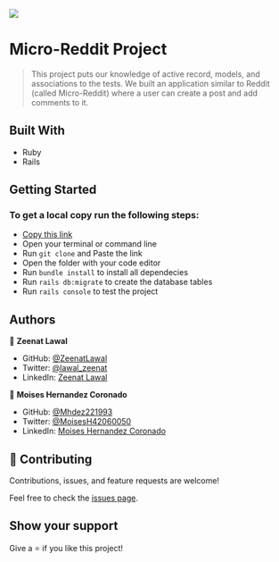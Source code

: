 ![](https://img.shields.io/badge/Microverse-blueviolet)

# Micro-Reddit Project

> This project puts our knowledge of active record, models, and associations to the tests. We built an application similar to Reddit (called Micro-Reddit) where a user can create a post and add comments to it.

## Built With

- Ruby
- Rails

## Getting Started
### To get a local copy run the following steps:

- [Copy this link](https://github.com/ZeenatLawal/Micro-Reddit)
- Open your terminal or command line
- Run `git clone` and Paste the link
- Open the folder with your code editor
- Run `bundle install` to install all dependecies
- Run `rails db:migrate` to create the database tables
- Run `rails console` to test the project

## Authors

👤 **Zeenat Lawal**

- GitHub: [@ZeenatLawal](https://github.com/ZeenatLawal)
- Twitter: [@lawal_zeenat](https://twitter.com/lawal_zeenat)
- LinkedIn: [Zeenat Lawal](https://www.linkedin.com/in/zeenatlawal/)

👤 **Moises Hernandez Coronado**

- GitHub: [@Mhdez221993](https://github.com/Mhdez221993) 
- Twitter: [@MoisesH42060050](https://twitter.com/MoisesH42060050) 
- LinkedIn: [Moises Hernandez Coronado](https://www.linkedin.com/in/moises-hernandez-9bbb17145/)


## 🤝 Contributing

Contributions, issues, and feature requests are welcome!

Feel free to check the [issues page](https://github.com/ZeenatLawal/Micro-Reddit/issues).

## Show your support

Give a ⭐️ if you like this project!


